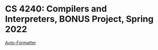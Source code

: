 # CS 4240: Compilers and Interpreters, BONUS Project, Spring 2022
[Auto-Formatter](https://github.com/symflower/smtfmt)

